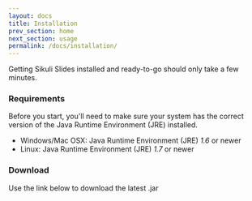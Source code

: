 ```yaml
---
layout: docs
title: Installation
prev_section: home
next_section: usage
permalink: /docs/installation/
---
```


Getting Sikuli Slides installed and ready-to-go should only take a few minutes.

### Requirements

Before you start, you'll need to make sure your system has the correct version of the Java Runtime
Environment (JRE) installed. 

- Windows/Mac OSX: Java Runtime Environment (JRE) *1.6* or newer
- Linux: Java Runtime Environment (JRE) *1.7* or newer

### Download

Use the link below to download the latest .jar

